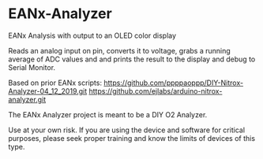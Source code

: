 # EANx-Analyzer
  EANx Analysis with output to an OLED color display

  Reads an analog input on pin, converts it to voltage, grabs a running average of ADC values and and prints the result to the display and debug to Serial Monitor.

  Based on prior EANx scripts: 
  https://github.com/ppppaoppp/DIY-Nitrox-Analyzer-04_12_2019.git
  https://github.com/ejlabs/arduino-nitrox-analyzer.git
 
 The EANx Analyzer project is meant to be a DIY O2 Analyzer.  
 
 Use at your own risk.  If you are using the device and software for critical purposes, please seek proper training and know the limits of devices of this type. 
